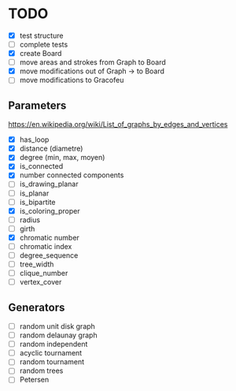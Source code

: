 # TODO

- [X] test structure
- [ ] complete tests
- [X] create Board
- [ ] move areas and strokes from Graph to Board
- [X] move modifications out of Graph -> to Board
- [ ] move modifications to Gracofeu

## Parameters

<https://en.wikipedia.org/wiki/List_of_graphs_by_edges_and_vertices>

- [X] has_loop
- [X] distance (diametre)
- [X] degree (min, max, moyen)
- [X] is_connected
- [X] number connected components
- [ ] is_drawing_planar
- [ ] is_planar
- [ ] is_bipartite
- [X] is_coloring_proper
- [ ] radius
- [ ] girth
- [X] chromatic number
- [ ] chromatic index
- [ ] degree_sequence
- [ ] tree_width
- [ ] clique_number
- [ ] vertex_cover

## Generators

- [ ] random unit disk graph
- [ ] random delaunay graph
- [ ] random independent
- [ ] acyclic tournament
- [ ] random tournament
- [ ] random trees
- [ ] Petersen
